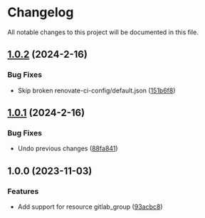 # Changelog

All notable changes to this project will be documented in this file.

## [1.0.2](https://gitlab.com/terraform-child-modules1/terraform-gitlab-group/compare/v1.0.1...v1.0.2) (2024-2-16)


### Bug Fixes

* Skip broken renovate-ci-config/default.json ([151b6f8](https://gitlab.com/terraform-child-modules1/terraform-gitlab-group/commit/151b6f82b1cb03169e3c5e74ec7eb0ab5e0157e4))

## [1.0.1](https://gitlab.com/terraform-child-modules1/terraform-gitlab-group/compare/v1.0.0...v1.0.1) (2024-2-16)


### Bug Fixes

* Undo previous changes ([88fa841](https://gitlab.com/terraform-child-modules1/terraform-gitlab-group/commit/88fa8410a653b74741f478e01149644297a473a3))

## 1.0.0 (2023-11-03)


### Features

* Add support for resource gitlab_group ([93acbc8](https://gitlab.com/terraform-child-modules1/terraform-gitlab-group/commit/93acbc85d0d823c869c076c650ef08b2e76dfa38))
